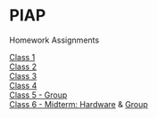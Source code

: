 # PIAP
Homework Assignments

[Class 1](https://github.com/nginelli/PIAP/tree/master/Homework/C1-Writing)<br />
[Class 2](https://github.com/nginelli/PIAP/tree/master/Homework/C2-Click%20Adventure)<br />
[Class 3](https://github.com/nginelli/PIAP/tree/master/Homework/C3-Game%20Store)<br />
[Class 4](https://github.com/nginelli/PIAP/tree/master/Homework/C4-Dumb%20Colors)<br />
[Class 5 - Group](https://github.com/therealmaxkim/Pi-Temperature)<br />
[Class 6 - Midterm: Hardware](https://github.com/chenweibo212/midterm_neopi) & [Group]()

